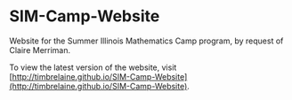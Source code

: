 # SIM-Camp-Website

Website for the Summer Illinois Mathematics Camp program, by request of Claire Merriman.

To view the latest version of the website, visit [http://timbrelaine.github.io/SIM-Camp-Website](http://timbrelaine.github.io/SIM-Camp-Website).
